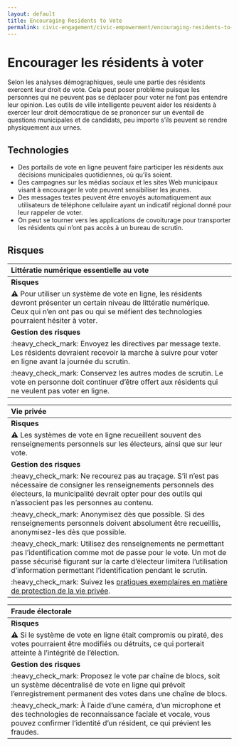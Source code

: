 ```yaml
---
layout: default
title: Encouraging Residents to Vote
permalink: civic-engagement/civic-empowerment/encouraging-residents-to-vote.html
---
```


# Encourager les résidents à voter

Selon les analyses démographiques, seule une partie des résidents exercent leur droit de vote. Cela peut poser problème puisque les personnes qui ne peuvent pas se déplacer pour voter ne font pas entendre leur opinion. Les outils de ville intelligente peuvent aider les résidents à exercer leur droit démocratique de se prononcer sur un éventail de questions municipales et de candidats, peu importe s’ils peuvent se rendre physiquement aux urnes.

## Technologies

* Des portails de vote en ligne peuvent faire participer les résidents aux décisions municipales quotidiennes, où qu’ils soient.
* Des campagnes sur les médias sociaux et les sites Web municipaux visant à encourager le vote peuvent sensibiliser les jeunes.
* Des messages textes peuvent être envoyés automatiquement aux utilisateurs de téléphone cellulaire ayant un indicatif régional donné pour leur rappeler de voter.
* On peut se tourner vers les applications de covoiturage pour transporter les résidents qui n’ont pas accès à un bureau de scrutin.

## Risques

| Littératie numérique essentielle au vote |
| :--- |
| **Risques** |
| :warning: Pour utiliser un système de vote en ligne, les résidents devront présenter un certain niveau de littératie numérique. Ceux qui n’en ont pas ou qui se méfient des technologies pourraient hésiter à voter. |
| **Gestion des risques** |
| :heavy\_check\_mark: Envoyez les directives par message texte. Les résidents devraient recevoir la marche à suivre pour voter en ligne avant la journée du scrutin. |
| :heavy\_check\_mark: Conservez les autres modes de scrutin. Le vote en personne doit continuer d’être offert aux résidents qui ne veulent pas voter en ligne. |

| Vie privée |
| :--- |
| **Risques** |
| :warning: Les systèmes de vote en ligne recueillent souvent des renseignements personnels sur les électeurs, ainsi que sur leur vote. |
| **Gestion des risques** |
| :heavy\_check\_mark: Ne recourez pas au traçage. S’il n’est pas nécessaire de consigner les renseignements personnels des électeurs, la municipalité devrait opter pour des outils qui n’associent pas les personnes au contenu. |
| :heavy\_check\_mark: Anonymisez dès que possible. Si des renseignements personnels doivent absolument être recueillis, anonymisez-les dès que possible. |
| :heavy\_check\_mark: Utilisez des renseignements ne permettant pas l’identification comme mot de passe pour le vote. Un mot de passe sécurisé figurant sur la carte d’électeur limitera l’utilisation d’information permettant l’identification pendant le scrutin. |
| :heavy\_check\_mark: Suivez les [pratiques exemplaires en matière de protection de la vie privée](https://cippic-ca.github.io/SmartCityToolkit/privacy.html). |

| Fraude électorale |
| :--- |
| **Risques** |
| :warning: Si le système de vote en ligne était compromis ou piraté, des votes pourraient être modifiés ou détruits, ce qui porterait atteinte à l’intégrité de l’élection. |
| **Gestion des risques** |
| :heavy\_check\_mark: Proposez le vote par chaîne de blocs, soit un système décentralisé de vote en ligne qui prévoit l’enregistrement permanent des votes dans une chaîne de blocs. |
| :heavy\_check\_mark: À l’aide d’une caméra, d’un microphone et des technologies de reconnaissance faciale et vocale, vous pouvez confirmer l’identité d’un résident, ce qui prévient les fraudes. |

